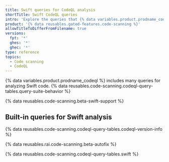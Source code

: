 ```yaml
---
title: Swift queries for CodeQL analysis
shortTitle: Swift CodeQL queries
intro: 'Explore the queries that {% data variables.product.prodname_codeql %} uses to analyze code written in Swift when you select the `default` or the `security-extended` query suite.'
product: '{% data reusables.gated-features.code-scanning %}'
allowTitleToDifferFromFilename: true
versions:
  fpt: '*'
  ghes: '*'
  ghec: '*'
type: reference
topics:
  - Code scanning
  - CodeQL
---
```


{% data variables.product.prodname_codeql %} includes many queries for analyzing Swift code. {% data reusables.code-scanning.codeql-query-tables.query-suite-behavior %}

{% data reusables.code-scanning.beta-swift-support %}

## Built-in queries for Swift analysis

{% data reusables.code-scanning.codeql-query-tables.codeql-version-info %}

{% data reusables.rai.code-scanning.beta-autofix %}

{% data reusables.code-scanning.codeql-query-tables.swift %}
